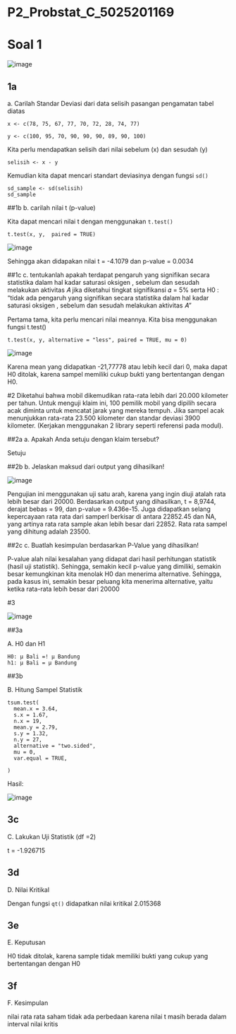 # P2_Probstat_C_5025201169

# Soal 1
![image](https://user-images.githubusercontent.com/78299006/170879111-b93c9efd-b532-4f75-9cd1-7dc49649412d.png)


## 1a
a. Carilah Standar Deviasi dari data selisih pasangan pengamatan tabel
diatas

```
x <- c(78, 75, 67, 77, 70, 72, 28, 74, 77)
```
```
y <- c(100, 95, 70, 90, 90, 90, 89, 90, 100)
```
Kita perlu mendapatkan selisih dari nilai sebelum (x) dan sesudah (y)
```
selisih <- x - y
```
Kemudian kita dapat mencari standart deviasinya dengan fungsi `sd()`
```
sd_sample <- sd(selisih)
sd_sample
```

##1b
b. carilah nilai t (p-value)

Kita dapat mencari nilai t dengan menggunakan `t.test()`
```
t.test(x, y,  paired = TRUE)
```

![image](https://user-images.githubusercontent.com/78299006/170879483-97a78fb6-be3a-4274-bb49-4ca46388e33e.png)

Sehingga akan didapakan nilai t = -4.1079 dan p-value = 0.0034

##1c
c. tentukanlah apakah terdapat pengaruh yang signifikan secara statistika
dalam hal kadar saturasi oksigen , sebelum dan sesudah melakukan
aktivitas 𝐴 jika diketahui tingkat signifikansi 𝛼 = 5% serta H0 : “tidak ada
pengaruh yang signifikan secara statistika dalam hal kadar saturasi
oksigen , sebelum dan sesudah melakukan aktivitas 𝐴”

Pertama tama, kita perlu mencari nilai meannya. Kita bisa menggunakan fungsi t.test()
```
t.test(x, y, alternative = "less", paired = TRUE, mu = 0)
```
![image](https://user-images.githubusercontent.com/78299006/170879941-d246095b-b5ec-4970-bb6b-886b13fa12c6.png)

Karena mean yang didapatkan -21,77778 atau lebih kecil dari 0, maka dapat H0 ditolak,
karena sampel memiliki cukup bukti yang bertentangan dengan H0.

#2
Diketahui bahwa mobil dikemudikan rata-rata lebih dari 20.000 kilometer per tahun.
Untuk menguji klaim ini, 100 pemilik mobil yang dipilih secara acak diminta untuk
mencatat jarak yang mereka tempuh. Jika sampel acak menunjukkan rata-rata
23.500 kilometer dan standar deviasi 3900 kilometer. (Kerjakan menggunakan
2
library seperti referensi pada modul).

##2a
a. Apakah Anda setuju dengan klaim tersebut?

Setuju

##2b
b. Jelaskan maksud dari output yang dihasilkan!

![image](https://user-images.githubusercontent.com/78299006/170880504-493d043b-c8ef-425a-9344-d3a66b134971.png)

Pengujian ini menggunakan uji satu arah, karena yang ingin diuji atalah rata lebih besar dari 20000. Berdasarkan output
yang dihasilkan, t = 8,9744, derajat bebas = 99, dan p-value = 9.436e-15. Juga didapatkan selang kepercayaan rata rata dari samperl berkisar di antara 22852.45
dan NA, yang artinya rata rata sample akan lebih besar dari 22852. Rata rata sampel yang dihitung adalah 23500.

##2c
c. Buatlah kesimpulan berdasarkan P-Value yang dihasilkan!

P-value alah nilai kesalahan yang didapat dari hasil perhitungan statistik (hasil uji statistik). Sehingga, semakin kecil p-value yang dimiliki, semakin besar kemungkinan kita menolak H0 dan menerima alternative. Sehingga, pada kasus ini, semakin besar peluang kita menerima alternative, yaitu ketika rata-rata lebih besar dari 20000

#3

![image](https://user-images.githubusercontent.com/78299006/170881614-cc7f5bfd-b618-4989-acc5-fd663ed5333e.png)


##3a

A. H0 dan H1

```
H0: μ Bali =! μ Bandung
h1: μ Bali = μ Bandung

```
##3b

B. Hitung Sampel Statistik

```
tsum.test(
  mean.x = 3.64,
  s.x = 1.67,
  n.x = 19,
  mean.y = 2.79,
  s.y = 1.32,
  n.y = 27,
  alternative = "two.sided",
  mu = 0,
  var.equal = TRUE,
  
)
```
Hasil:

![image](https://user-images.githubusercontent.com/78299006/170882098-5fb78aba-0bd7-4e46-bf4e-9592d5778afb.png)

## 3c
C. Lakukan Uji Statistik (df =2)

t = -1.926715

## 3d

D. Nilai Kritikal

Dengan fungsi `qt()` didapatkan nilai kritikal 2.015368

## 3e
E. Keputusan

H0 tidak ditolak, karena sample tidak memiliki bukti yang cukup yang bertentangan dengan H0

## 3f
F. Kesimpulan

nilai rata rata saham tidak ada perbedaan karena nilai t masih berada dalam interval nilai kritis



